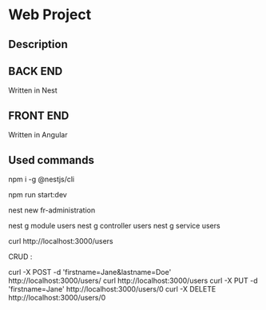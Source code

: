 # Web Project 

## Description



## BACK END

Written in Nest

## FRONT END

Written in Angular


## Used commands


npm i -g @nestjs/cli

npm run start:dev 

nest new fr-administration

nest g module users
nest g controller users
nest g service users

curl http://localhost:3000/users 

CRUD :

curl -X POST -d 'firstname=Jane&lastname=Doe' http://localhost:3000/users/
curl http://localhost:3000/users
curl -X PUT -d 'firstname=Jane' http://localhost:3000/users/0
curl -X DELETE http://localhost:3000/users/0

